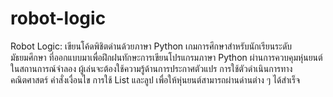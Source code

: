 # robot-logic
Robot Logic: เขียนโค้ดพิชิตด่านด้วยภาษา Python เกมการศึกษาสำหรับนักเรียนระดับมัธยมศึกษา ที่ออกแบบมาเพื่อฝึกฝนทักษะการเขียนโปรแกรมภาษา Python ผ่านการควบคุมหุ่นยนต์ในสถานการณ์จำลอง ผู้เล่นจะต้องใช้ความรู้ด้านการประกาศตัวแปร การใช้ตัวดำเนินการทางคณิตศาสตร์ คำสั่งเงื่อนไข การใช้ List และลูป เพื่อให้หุ่นยนต์สามารถผ่านด่านต่าง ๆ ได้สำเร็จ

<!doctype html>
<html lang="th">
<head>
  <meta charset="utf-8" />
  <meta name="viewport" content="width=device-width, initial-scale=1" />
  <title>Robot Logic: พิชิตด่านด้วย Python</title>
  <!--
  วิธีใช้งานกับ GitHub Pages:
  1) สร้าง repository ใหม่ เช่น robot-logic
  2) วางไฟล์นี้ชื่อ index.html ไว้ที่ราก repo แล้ว commit/push
  3) เปิด Settings ▸ Pages ▸ เลือก Deploy from branch (main) และโฟลเดอร์ /root
  4) รอ build เสร็จ จากนั้นเปิดลิงก์ GitHub Pages ของ repo

  หน้านี้ใช้ Pyodide เพื่อรัน Python ในเบราว์เซอร์ (ออฟไลน์ได้หลังโหลดครั้งแรก)
  -->
  <link rel="preconnect" href="https://fonts.googleapis.com">
  <link rel="preconnect" href="https://fonts.gstatic.com" crossorigin>
  <link href="https://fonts.googleapis.com/css2?family=Noto+Sans+Thai:wght@300;400;600;700&display=swap" rel="stylesheet">
  <style>
    :root{
      --bg:#0b1020; --panel:#121833; --panel-2:#0f1530; --text:#e7ebff; --muted:#9db0ff;
      --accent:#6ea8fe; --accent-2:#a78bfa; --ok:#24d67b; --warn:#ffcf5a; --err:#ff6b6b;
      --code:#0b1229; --border:rgba(255,255,255,.08);
    }
    *{box-sizing:border-box}
    html,body{height:100%}
    body{margin:0;background:radial-gradient(1200px 600px at 10% -10%, rgba(167,139,250,.15), transparent),
                 radial-gradient(1000px 700px at 110% 10%, rgba(110,168,254,.12), transparent),
                 var(--bg);
         color:var(--text);font-family:"Noto Sans Thai", system-ui, -apple-system, Segoe UI, Roboto, "Helvetica Neue", Arial, sans-serif;}
    header{position:sticky;top:0;z-index:50;background:linear-gradient(180deg, rgba(11,16,32,.95) 0%, rgba(11,16,32,.7) 100%);
           border-bottom:1px solid var(--border);backdrop-filter: blur(6px)}
    .wrap{max-width:1200px;margin:0 auto;padding:16px}
    .title{display:flex;gap:14px;align-items:center}
    .logo{width:40px;height:40px;border-radius:12px;background:linear-gradient(135deg, var(--accent), var(--accent-2));
          display:grid;place-items:center;color:#081226;font-weight:900}
    .title h1{font-size:1.4rem;margin:0}
    .subtitle{color:var(--muted);font-size:.95rem}

    .layout{display:grid;grid-template-columns:280px 1fr;gap:18px;padding:18px}
    @media (max-width: 880px){.layout{grid-template-columns:1fr}}

    .card{background:linear-gradient(180deg, var(--panel), var(--panel-2));
          border:1px solid var(--border);border-radius:18px;box-shadow:0 10px 40px rgba(0,0,0,.25)}
    .sidebar{padding:14px}
    .search{display:flex;gap:8px;margin-bottom:10px}
    .search input{width:100%;padding:10px 12px;border-radius:12px;border:1px solid var(--border);background:rgba(255,255,255,.03);color:var(--text)}

    .menu{display:grid;gap:8px}
    .menu button{appearance:none;border:none;text-align:left;padding:12px 12px;border-radius:12px;cursor:pointer;color:var(--text);
                 background:rgba(255,255,255,.03);border:1px solid var(--border);transition:.15s}
    .menu button:hover{transform:translateY(-1px);}
    .menu button.active{outline:2px solid var(--accent); background:linear-gradient(180deg, rgba(110,168,254,.15), rgba(255,255,255,.03))}

    .main{display:grid;gap:16px}
    .pane{padding:16px}

    .badges{display:flex;flex-wrap:wrap;gap:8px}
    .badge{padding:6px 10px;border-radius:999px;font-size:.85rem;background:rgba(255,255,255,.06);border:1px solid var(--border);color:var(--muted)}

    .editor{display:grid;gap:12px}
    .editor textarea{width:100%;min-height:240px;resize:vertical;border-radius:14px;padding:12px 12px 36px 12px;font-family:ui-monospace, Menlo, SFMono-Regular, Consolas, "Liberation Mono", monospace;
                     background:var(--code);color:#dfe6ff;border:1px solid var(--border)}

    .toolbar{display:flex;flex-wrap:wrap;gap:8px;align-items:center}
    .toolbar button{appearance:none;border:none;border-radius:12px;padding:10px 14px;cursor:pointer;color:#071025;font-weight:700
                    ;background:var(--accent);box-shadow:0 6px 14px rgba(110,168,254,.35);}
    .ghost{background:transparent !important;color:var(--text) !important;border:1px solid var(--border)}
    .secondary{background:var(--accent-2)}

    .io{display:grid;grid-template-columns:1fr;gap:10px}
    .io pre{margin:0;background:#081226;border-radius:12px;border:1px solid var(--border);padding:12px;overflow:auto}

    .footer{padding:12px 16px;color:var(--muted);text-align:center}
    .pill{display:inline-flex;align-items:center;gap:6px;padding:6px 10px;border-radius:999px;background:rgba(255,255,255,.06);border:1px solid var(--border)}
    .status-dot{width:10px;height:10px;border-radius:999px;background:var(--warn)}
    .status-ok{background:var(--ok)}
    .status-err{background:var(--err)}

    .kbd{font-family:ui-monospace,monospace;background:rgba(255,255,255,.08);padding:0 6px;border-radius:6px;border:1px solid var(--border)}
    .hint{color:var(--muted)}
    .link{color:var(--accent);text-decoration:none}
  </style>
</head>
<body>
  <header>
    <div class="wrap">
      <div class="title">
        <div class="logo">🤖</div>
        <div>
          <h1>Robot Logic — พิชิตด่านด้วย <span style="color:var(--accent)">Python</span></h1>
          <div class="subtitle">ฝึกตรรกะเขียนโค้ดให้หุ่นยนต์ผ่านด่าน เริ่มจากพื้นฐานไปจนถึงเงื่อนไขซับซ้อน</div>
        </div>
      </div>
    </div>
  </header>

  <main class="wrap layout">
    <aside class="card sidebar">
      <div class="search"><input id="search" placeholder="ค้นหาด่าน… (เช่น for, list, if)" /></div>
      <div class="menu" id="menu"></div>
      <div class="pane" style="border-top:1px solid var(--border);margin-top:12px">
        <div class="badges">
          <span class="badge">Python ในเบราว์เซอร์ด้วย Pyodide</span>
          <span class="badge">เหมาะกับ ม.2–ม.4</span>
          <span class="badge">เปิดซอร์ส โฮสต์บน GitHub Pages</span>
        </div>
      </div>
    </aside>

    <section class="main">
      <div class="card pane">
        <h2 id="level-title" style="margin-top:0">เลือกระดับทางซ้ายเพื่อเริ่ม</h2>
        <p id="level-desc" class="hint">คำอธิบายด่านจะแสดงที่นี่</p>
        <div class="badges" style="margin-bottom:8px">
          <span class="pill"><span class="status-dot" id="runtime-dot"></span> <span id="runtime-status">กำลังโหลด Python…</span></span>
          <span class="pill">เคล็ดลับ: กด <span class="kbd">Ctrl</span> + <span class="kbd">Enter</span> เพื่อ Run</span>
        </div>
        <div class="editor">
          <textarea id="code" spellcheck="false" placeholder="# โค้ดของคุณ…"></textarea>
          <div class="toolbar">
            <button id="btn-run">▶️ Run</button>
            <button id="btn-check" class="secondary">✅ ตรวจด่าน</button>
            <button id="btn-reset" class="ghost">♻️ รีเซ็ตโค้ด</button>
            <a class="ghost link" id="btn-copy" style="padding:10px 14px;border-radius:12px;border:1px solid var(--border)">📋 คัดลอกโค้ด</a>
          </div>
          <div class="io">
            <div>
              <div class="hint">ผลลัพธ์ (stdout)</div>
              <pre id="stdout"></pre>
            </div>
            <div>
              <div class="hint">สถานะด่าน</div>
              <pre id="judge"></pre>
            </div>
          </div>
        </div>
      </div>

      <div class="card pane">
        <h3 style="margin-top:0">คู่มือย่อ</h3>
        <ul>
          <li><b>Run</b> เพื่อรันโค้ดของคุณ ดูผลลัพธ์ในช่อง stdout</li>
          <li><b>ตรวจด่าน</b> จะรันชุดทดสอบอัตโนมัติให้ผ่านเกณฑ์</li>
          <li>คุณสามารถ <b>รีเซ็ตโค้ด</b> กลับเป็นโค้ดตั้งต้นของด่าน</li>
          <li>รองรับ <code>input()</code> ผ่าน popup ถ้าจำเป็น</li>
        </ul>
      </div>

      <div class="footer">
        สร้างเพื่อการเรียนรู้ • หุ่นยนต์จะดีใจทุกครั้งที่คุณผ่านด่าน 💫
        <div class="credits">Created by Nuntapak Kullachot</div>
      </div>
    </section>
  </main>

  <!-- Pyodide: โหลด Python สำหรับเบราว์เซอร์ -->
  <script>
    const PYODIDE_VERSION = "0.24.1"; // ทดแทนได้หากต้องการรุ่นใหม่กว่า
    let pyodide = null;

    const levels = [
      {
        id: 1,
        title: "ด่านที่ 1: การประกาศตัวแปร",
        keywords: ["var","ตัวแปร","variable"],
        desc: `กำหนดค่าเริ่มต้นให้หุ่นยนต์:
- สร้างตัวแปรชื่อ name เก็บชื่อหุ่นยนต์เป็นสตริง
- สร้างตัวแปร energy เป็นจำนวนเต็ม เริ่มที่ 100
- สร้างตัวแปร speed เป็นจำนวนจริง 1.5
พิมพ์ค่าด้านล่างนี้ออกมาทีละบรรทัด`,

starter: `# TODO: สร้างตัวแปรให้ครบ แล้วพิมพ์ออกมาทีละบรรทัด`,

judge: async () => {
    return await pyRun(`
try:
    assert isinstance(name, str), "name ต้องเป็นสตริง"
    assert energy == 100 and isinstance(energy, int), "energy ต้องเป็น 100 (int)"
    assert abs(speed - 1.5) < 1e-9, "speed ต้องเป็น 1.5"
    print("ผ่านด่าน 1 ✅")
except AssertionError as e:
    import sys
    print("ไม่ผ่าน ❌:", e)
`);
        }
      },
      {
        id: 2,
        title: "ด่านที่ 2: ตัวดำเนินการทางคณิตศาสตร์",
        keywords: ["math","+ - * /","คณิต"],
        desc: `คำนวณพลังงานหลังการเคลื่อนที่:
ให้สร้างตัวแปร <code>moves</code> เป็นจำนวนก้าวที่หุ่นยนต์เคลื่อน เช่น 12
คำนวณ <code>cost</code> = moves*3 + 5 // 2 (ปัดเศษลง) และพลังงานคงเหลือ <code>left</code> = 200 - cost
พิมพ์ left`,
        starter: `# TODO: คำนวณพลังงานคงเหลือ
moves = 12
cost = moves * 3 + (5 // 2)
left = 200 - cost
print(left)
`,
        judge: async () => {
          return await pyRun(`
try:
    assert 'moves' in globals(), "ต้องมี moves"
    expect = 200 - (moves*3 + 5//2)
    assert left == expect, f"left ควรเป็น {expect}"
    print("ผ่านด่าน 2 ✅")
except AssertionError as e:
    print("ไม่ผ่าน ❌:", e)
`);
        }
      },
      {
        id: 3,
        title: "ด่านที่ 3: if – else",
        keywords: ["if","else","เงื่อนไข"],
        desc: `สร้างฟังก์ชัน <code>move_or_charge(battery)</code>
ถ้าแบตเตอรี่ ≥ 50 ให้คืนค่า <code>"move"</code> มิฉะนั้นคืนค่า <code>"charge"</code>`,
        starter: `# TODO: สร้างฟังก์ชันตามเงื่อนไข

def move_or_charge(battery):
    if battery >= 50:
        return "move"
    else:
        return "charge"

print(move_or_charge(75))
`,
        judge: async () => await pyRun(`
try:
    assert move_or_charge(70)=="move"
    assert move_or_charge(50)=="move"
    assert move_or_charge(10)=="charge"
    print("ผ่านด่าน 3 ✅")
except Exception as e:
    print("ไม่ผ่าน ❌:", e)
`) },
      {
        id: 4,
        title: "ด่านที่ 4: List",
        keywords: ["list","รายการ"],
        desc: `สร้างรายการคำสั่ง <code>commands</code> ที่มีอย่างน้อย 4 รายการ เช่น "up", "right", "down", "left"
พิมพ์คำสั่งตัวแรกและตัวสุดท้าย`,
        starter: `# TODO: สร้าง list ของคำสั่งแล้วพิมพ์ตัวแรก/สุดท้าย
commands = ["up","right","down","left"]
print(commands[0])
print(commands[-1])
`,
        judge: async () => await pyRun(`
try:
    assert isinstance(commands, list) and len(commands)>=4
    assert commands[0] and commands[-1]
    print("ผ่านด่าน 4 ✅")
except Exception as e:
    print("ไม่ผ่าน ❌:", e)
`) },
      {
        id: 5,
        title: "ด่านที่ 5: for loop",
        keywords: ["for","ลูป"],
        desc: `สร้างฟังก์ชัน <code>repeat_cmd(cmd, n)</code> คืนค่า List ที่มี <code>cmd</code> ซ้ำกัน <code>n</code> ครั้ง
ตัวอย่าง: repeat_cmd("up", 3) -> ["up","up","up"]`,
        starter: `# TODO: เขียนฟังก์ชันด้วย for

def repeat_cmd(cmd, n):
    result = []
    for _ in range(n):
        result.append(cmd)
    return result

print(repeat_cmd("up", 3))
`,
        judge: async () => await pyRun(`
try:
    assert repeat_cmd("x",0)==[]
    assert repeat_cmd("up",3)==["up","up","up"]
    print("ผ่านด่าน 5 ✅")
except Exception as e:
    print("ไม่ผ่าน ❌:", e)
`) },
      {
        id: 6,
        title: "ด่านที่ 6: while loop",
        keywords: ["while","ลูป"],
        desc: `สร้างฟังก์ชัน <code>drain(b)</code> ลดค่าแบตทีละ 10 จนกว่าจะ ≤ 0 และคืนค่าจำนวนครั้งที่ลดลง
ตัวอย่าง: drain(35) -> 4 (35→25→15→5→-5)`,
        starter: `# TODO: ใช้ while เพื่อนับรอบการลด

def drain(b):
    count = 0
    while b > 0:
        b -= 10
        count += 1
    return count

print(drain(35))
`,
        judge: async () => await pyRun(`
try:
    assert drain(0)==0
    assert drain(5)==1
    assert drain(35)==4
    print("ผ่านด่าน 6 ✅")
except Exception as e:
    print("ไม่ผ่าน ❌:", e)
`) },
      {
        id: 7,
        title: "ด่านที่ 7: if – elif – else",
        keywords: ["elif","เงื่อนไขหลายทาง"],
        desc: `สร้างฟังก์ชัน <code>classify_cell(code)</code> ดังนี้:
- ถ้า code == 0 คืนค่า "empty"
- ถ้า code == 1 คืนค่า "wall"
- ถ้า code == 9 คืนค่า "goal"
- อื่นๆ คืนค่า "unknown"`,
        starter: `# TODO: เขียนฟังก์ชันด้วย if-elif-else

def classify_cell(code):
    if code == 0:
        return "empty"
    elif code == 1:
        return "wall"
    elif code == 9:
        return "goal"
    else:
        return "unknown"

print(classify_cell(9))
`,
        judge: async () => await pyRun(`
try:
    assert classify_cell(0)=="empty"
    assert classify_cell(1)=="wall"
    assert classify_cell(9)=="goal"
    assert classify_cell(7)=="unknown"
    print("ผ่านด่าน 7 ✅")
except Exception as e:
    print("ไม่ผ่าน ❌:", e)
`) }
    ];

    function renderMenu(filter=""){
      const menu = document.getElementById('menu');
      menu.innerHTML = '';
      levels
        .filter(l => (l.title + ' ' + l.keywords.join(' ')).toLowerCase().includes(filter.toLowerCase()))
        .forEach(l => {
          const b = document.createElement('button');
          b.textContent = `${l.id}. ${l.title}`;
          b.onclick = () => selectLevel(l.id);
          b.id = `menu-${l.id}`;
          menu.appendChild(b);
        });
    }

    let currentLevel = null;

    function selectLevel(id){
      currentLevel = levels.find(l => l.id===id);
      document.querySelectorAll('.menu button').forEach(el=>el.classList.remove('active'));
      document.getElementById(`menu-${id}`).classList.add('active');
      document.getElementById('level-title').innerText = currentLevel.title;
      document.getElementById('level-desc').innerHTML = currentLevel.desc;
      document.getElementById('code').value = currentLevel.starter;
      document.getElementById('stdout').textContent = '';
      document.getElementById('judge').textContent = '';
    }

    async function boot(){
      renderMenu();
      selectLevel(1);
      document.getElementById('search').addEventListener('input', (e)=>{
        renderMenu(e.target.value || '');
      });

      document.getElementById('btn-run').addEventListener('click', runUserCode);
      document.getElementById('btn-check').addEventListener('click', judgeLevel);
      document.getElementById('btn-reset').addEventListener('click', ()=>{
        if(currentLevel) document.getElementById('code').value = currentLevel.starter;
      });
      document.getElementById('btn-copy').addEventListener('click', ()=>{
        navigator.clipboard.writeText(document.getElementById('code').value);
        toast('คัดลอกโค้ดแล้ว');
      });

      document.getElementById('code').addEventListener('keydown', (e)=>{
        if(e.key==='Enter' && (e.ctrlKey||e.metaKey)){
          e.preventDefault();
          runUserCode();
        }
      });

      setRuntimeStatus('กำลังโหลด Python…', 'warn');
      try{
        pyodide = await loadPyodide({indexURL: `https://cdn.jsdelivr.net/pyodide/v${PYODIDE_VERSION}/full/`});
        // support input()
        await pyodide.runPythonAsync(`
import sys
from js import window

class _PromptIn:
    def readline(self):
        return window.prompt("input()", "") + "\n"

sys.stdin = _PromptIn()
`);
        setRuntimeStatus('พร้อมใช้งาน Python', 'ok');
      }catch(err){
        setRuntimeStatus('โหลด Python ไม่สำเร็จ', 'err');
        console.error(err);
      }
    }

    function setRuntimeStatus(text, kind){
      const dot = document.getElementById('runtime-dot');
      const label = document.getElementById('runtime-status');
      label.textContent = text;
      dot.classList.remove('status-ok','status-err');
      if(kind==='ok') dot.classList.add('status-ok');
      if(kind==='err') dot.classList.add('status-err');
    }

    async function runUserCode(){
      if(!pyodide) return;
      const code = document.getElementById('code').value;
      const out = await pyRun(code, true);
      document.getElementById('stdout').textContent = out.trim();
    }

    async function judgeLevel(){
      if(!pyodide || !currentLevel) return;
      // รันโค้ดผู้ใช้ใน global scope เดียวกัน แล้วเรียกตัวตรวจของด่าน
      const code = document.getElementById('code').value;
      const runOut = await pyRun(code, false);
      const judgeOut = await currentLevel.judge();
      document.getElementById('judge').textContent = (runOut? runOut+"\n":"") + judgeOut;
    }

    async function pyRun(code, capturePrint=false){
      if(!pyodide) return "ยังไม่พร้อม";
      const py = `\nimport sys, io\n__buf = io.StringIO()\n__old = sys.stdout\nsys.stdout = __buf\n` + code + `\n\n# flush\nsys.stdout = __old\n__buf.getvalue()\n`;
      try{
        const out = await pyodide.runPythonAsync(py);
        return String(out||'');
      }catch(err){
        return `ข้อผิดพลาด:\n${err}`;
      }
    }

    function toast(msg){
      const el = document.createElement('div');
      el.textContent = msg;
      el.style.position='fixed'; el.style.left='50%'; el.style.bottom='24px'; el.style.transform='translateX(-50%)';
      el.style.background='rgba(0,0,0,.7)'; el.style.color='#fff'; el.style.padding='10px 14px'; el.style.borderRadius='12px'; el.style.zIndex='9999';
      document.body.appendChild(el); setTimeout(()=>{el.remove()}, 1500);
    }

    window.addEventListener('load', boot);
  </script>
  <script src="https://cdn.jsdelivr.net/pyodide/v0.24.1/full/pyodide.js"></script>
</body>
</html>

